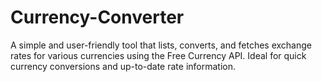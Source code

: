 # Currency-Converter
A simple and user-friendly tool that lists, converts, and fetches exchange rates for various currencies using the Free Currency API. Ideal for quick currency conversions and up-to-date rate information.
